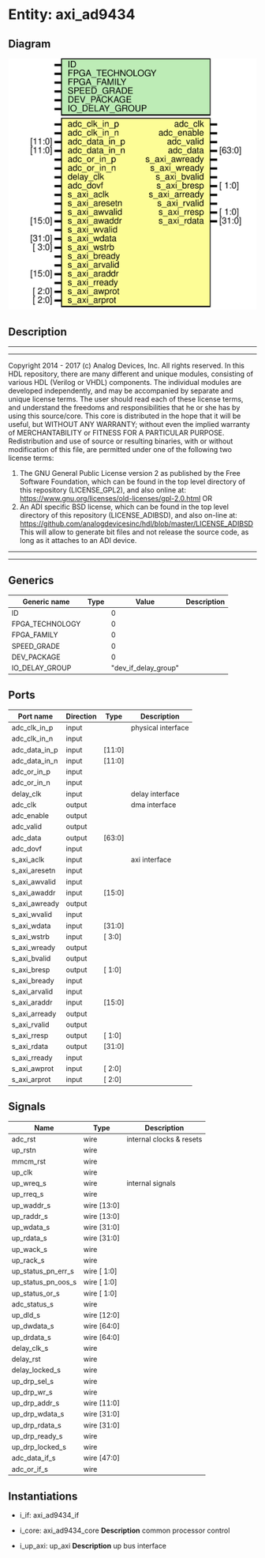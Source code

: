 # Entity: axi_ad9434

## Diagram

![Diagram](axi_ad9434.svg "Diagram")
## Description

***************************************************************************
 ***************************************************************************
 Copyright 2014 - 2017 (c) Analog Devices, Inc. All rights reserved.
 In this HDL repository, there are many different and unique modules, consisting
 of various HDL (Verilog or VHDL) components. The individual modules are
 developed independently, and may be accompanied by separate and unique license
 terms.
 The user should read each of these license terms, and understand the
 freedoms and responsibilities that he or she has by using this source/core.
 This core is distributed in the hope that it will be useful, but WITHOUT ANY
 WARRANTY; without even the implied warranty of MERCHANTABILITY or FITNESS FOR
 A PARTICULAR PURPOSE.
 Redistribution and use of source or resulting binaries, with or without modification
 of this file, are permitted under one of the following two license terms:
   1. The GNU General Public License version 2 as published by the
      Free Software Foundation, which can be found in the top level directory
      of this repository (LICENSE_GPL2), and also online at:
      <https://www.gnu.org/licenses/old-licenses/gpl-2.0.html>
 OR
   2. An ADI specific BSD license, which can be found in the top level directory
      of this repository (LICENSE_ADIBSD), and also on-line at:
      https://github.com/analogdevicesinc/hdl/blob/master/LICENSE_ADIBSD
      This will allow to generate bit files and not release the source code,
      as long as it attaches to an ADI device.
 ***************************************************************************
 ***************************************************************************
 
## Generics

| Generic name    | Type | Value                | Description |
| --------------- | ---- | -------------------- | ----------- |
| ID              |      | 0                    |             |
| FPGA_TECHNOLOGY |      | 0                    |             |
| FPGA_FAMILY     |      | 0                    |             |
| SPEED_GRADE     |      | 0                    |             |
| DEV_PACKAGE     |      | 0                    |             |
| IO_DELAY_GROUP  |      | "dev_if_delay_group" |             |
## Ports

| Port name     | Direction | Type   | Description        |
| ------------- | --------- | ------ | ------------------ |
| adc_clk_in_p  | input     |        | physical interface |
| adc_clk_in_n  | input     |        |                    |
| adc_data_in_p | input     | [11:0] |                    |
| adc_data_in_n | input     | [11:0] |                    |
| adc_or_in_p   | input     |        |                    |
| adc_or_in_n   | input     |        |                    |
| delay_clk     | input     |        | delay interface    |
| adc_clk       | output    |        | dma interface      |
| adc_enable    | output    |        |                    |
| adc_valid     | output    |        |                    |
| adc_data      | output    | [63:0] |                    |
| adc_dovf      | input     |        |                    |
| s_axi_aclk    | input     |        | axi interface      |
| s_axi_aresetn | input     |        |                    |
| s_axi_awvalid | input     |        |                    |
| s_axi_awaddr  | input     | [15:0] |                    |
| s_axi_awready | output    |        |                    |
| s_axi_wvalid  | input     |        |                    |
| s_axi_wdata   | input     | [31:0] |                    |
| s_axi_wstrb   | input     | [ 3:0] |                    |
| s_axi_wready  | output    |        |                    |
| s_axi_bvalid  | output    |        |                    |
| s_axi_bresp   | output    | [ 1:0] |                    |
| s_axi_bready  | input     |        |                    |
| s_axi_arvalid | input     |        |                    |
| s_axi_araddr  | input     | [15:0] |                    |
| s_axi_arready | output    |        |                    |
| s_axi_rvalid  | output    |        |                    |
| s_axi_rresp   | output    | [ 1:0] |                    |
| s_axi_rdata   | output    | [31:0] |                    |
| s_axi_rready  | input     |        |                    |
| s_axi_awprot  | input     | [ 2:0] |                    |
| s_axi_arprot  | input     | [ 2:0] |                    |
## Signals

| Name               | Type        | Description               |
| ------------------ | ----------- | ------------------------- |
| adc_rst            | wire        | internal clocks & resets  |
| up_rstn            | wire        |                           |
| mmcm_rst           | wire        |                           |
| up_clk             | wire        |                           |
| up_wreq_s          | wire        | internal signals          |
| up_rreq_s          | wire        |                           |
| up_waddr_s         | wire [13:0] |                           |
| up_raddr_s         | wire [13:0] |                           |
| up_wdata_s         | wire [31:0] |                           |
| up_rdata_s         | wire [31:0] |                           |
| up_wack_s          | wire        |                           |
| up_rack_s          | wire        |                           |
| up_status_pn_err_s | wire [ 1:0] |                           |
| up_status_pn_oos_s | wire [ 1:0] |                           |
| up_status_or_s     | wire [ 1:0] |                           |
| adc_status_s       | wire        |                           |
| up_dld_s           | wire [12:0] |                           |
| up_dwdata_s        | wire [64:0] |                           |
| up_drdata_s        | wire [64:0] |                           |
| delay_clk_s        | wire        |                           |
| delay_rst          | wire        |                           |
| delay_locked_s     | wire        |                           |
| up_drp_sel_s       | wire        |                           |
| up_drp_wr_s        | wire        |                           |
| up_drp_addr_s      | wire [11:0] |                           |
| up_drp_wdata_s     | wire [31:0] |                           |
| up_drp_rdata_s     | wire [31:0] |                           |
| up_drp_ready_s     | wire        |                           |
| up_drp_locked_s    | wire        |                           |
| adc_data_if_s      | wire [47:0] |                           |
| adc_or_if_s        | wire        |                           |
## Instantiations

- i_if: axi_ad9434_if
- i_core: axi_ad9434_core
**Description**
common processor control

- i_up_axi: up_axi
**Description**
up bus interface

